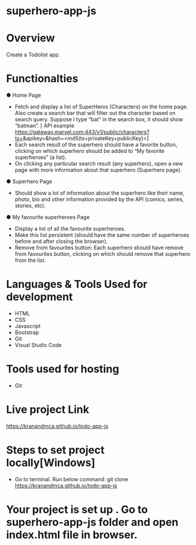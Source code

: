 
# superhero-app-js

# Overview
Create a Todolist app.
# Functionalties
●	Home Page
- Fetch and display a list of SuperHeros (Characters) on the home page. Also create a search bar that will filter out the character based on search query. Suppose I type “bat” in the search box, it should show “batman”. 
[ API example https://gateway.marvel.com:443/v1/public/characters?ts=<time-stamp>&apikey=<public-key>&hash=<md5(ts+privateKey+publicKey)>]
- Each search result of the superhero should have a favorite button, clicking on which superhero should be added to “My favorite superheroes” (a list).
- On clicking any particular search result (any superhero), open a new page with more information about that superhero (Superhero page).

●	Superhero Page
- Should show a lot of information about the superhero like their name, photo, bio and other information provided by the API (comics, series, stories, etc).

●	My favourite superheroes Page
- Display a list of all the favourite superheroes.
- Make this list persistent (should have the same number of superheroes before and after closing the browser).
- Remove from favourites button: Each superhero should have remove from favourites button, clicking on which should remove that superhero from the list.



# Languages & Tools Used for development
- HTML
- CSS
- Javascript
- Bootstrap
- Git
- Visual Studio Code

# Tools used for hosting
- Git
# Live project Link
https://kranandmca.github.io/todo-app-js

# Steps to set project locally[Windows]
- Go to terminal. Run below command:
    git clone https://kranandmca.github.io/todo-app-js

 # Your project is set up . Go to superhero-app-js folder and open index.html file in browser.

 
